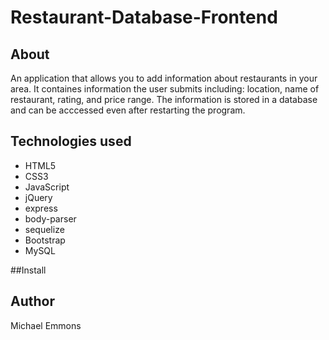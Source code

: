 # Restaurant-Database-Frontend

## About
An application that allows you to add information about restaurants in your area. It containes information the user submits including:
location, name of restaurant, rating, and price range. The information is stored in a database and can be acccessed even after restarting
the program.

## Technologies used

- HTML5
- CSS3 
- JavaScript
- jQuery
- express
- body-parser
- sequelize
- Bootstrap
- MySQL


##Install


## Author
Michael Emmons
